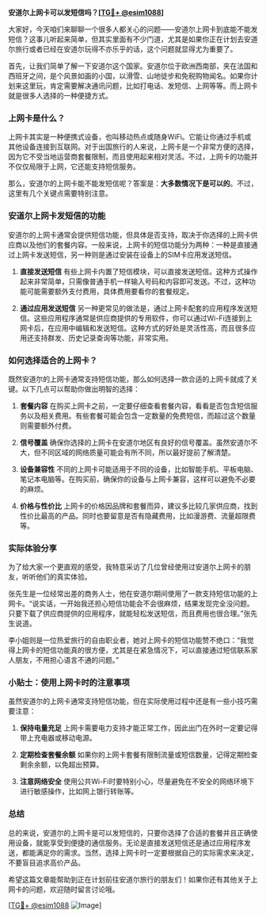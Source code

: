 **安道尔上网卡可以发短信吗？[[TG💪+ @esim1088](https://t.me/s/esim1088)]**

大家好，今天咱们来聊聊一个很多人都关心的问题——安道尔上网卡到底能不能发短信？这事儿听起来简单，但其实里面有不少门道，尤其是如果你正在计划去安道尔旅行或者已经在安道尔玩得不亦乐乎的话，这个问题就显得尤为重要了。

首先，让我们简单了解一下安道尔这个国家。安道尔位于欧洲西南部，夹在法国和西班牙之间，是个风景如画的小国，以滑雪、山地徒步和免税购物闻名。如果你计划来这里玩，肯定需要解决通讯问题，比如打电话、发短信、上网等等。而上网卡就是很多人选择的一种便捷方式。

### 上网卡是什么？

上网卡其实是一种便携式设备，也叫移动热点或随身WiFi。它能让你通过手机或其他设备连接到互联网。对于出国旅行的人来说，上网卡是一个非常方便的选择，因为它不受当地运营商套餐限制，而且使用起来相对灵活。不过，上网卡的功能并不仅仅局限于上网，它还能支持短信服务。

那么，安道尔的上网卡能不能发短信呢？答案是：**大多数情况下是可以的**。不过，这里有几个关键点需要特别注意。

### 安道尔上网卡发短信的功能

安道尔的上网卡通常会提供短信功能，但具体是否支持，取决于你选择的上网卡供应商以及他们的套餐内容。一般来说，上网卡的短信功能分为两种：一种是直接通过上网卡发送短信，另一种则是通过安装在设备上的SIM卡应用发送短信。

1. **直接发送短信**
   有些上网卡内置了短信模块，可以直接发送短信。这种方式操作起来非常简单，只需像普通手机一样输入号码和内容即可发送。不过，这种功能可能需要额外支付费用，具体费用要看你的套餐规定。

2. **通过应用发送短信**
   另一种更常见的做法是，通过上网卡配套的应用程序发送短信。这些应用程序通常是供应商提供的专用软件，你可以通过Wi-Fi连接到上网卡后，在应用中编辑和发送短信。这种方式的好处是灵活性高，而且很多应用还支持群发、历史记录查询等功能，非常实用。

### 如何选择适合的上网卡？

既然安道尔的上网卡通常支持短信功能，那么如何选择一款合适的上网卡就成了关键。以下几点可以帮助你做出明智的选择：

1. **套餐内容**
   在购买上网卡之前，一定要仔细查看套餐内容，看看是否包含短信服务以及相关费用。有些套餐可能会包含一定数量的免费短信，而超过这个数量则需要额外付费。

2. **信号覆盖**
   确保你选择的上网卡在安道尔地区有良好的信号覆盖。虽然安道尔不大，但不同区域的网络质量可能会有所不同，所以最好提前了解清楚。

3. **设备兼容性**
   不同的上网卡可能适用于不同的设备，比如智能手机、平板电脑、笔记本电脑等。在购买前，确保你的设备与上网卡兼容，这样可以避免不必要的麻烦。

4. **价格与性价比**
   上网卡的价格因品牌和套餐而异，建议多比较几家供应商，找到性价比最高的产品。同时也要留意是否有隐藏费用，比如漫游费、流量超限费等。

### 实际体验分享

为了给大家一个更直观的感受，我特意采访了几位曾经使用过安道尔上网卡的朋友，听听他们的真实体验。

张先生是一位经常出差的商务人士，他在安道尔期间使用了一款支持短信功能的上网卡。“说实话，一开始我还担心短信功能会不会很麻烦，结果发现完全没问题。只要下载了供应商提供的应用程序，就能轻松发送短信，而且费用也很合理。”张先生说道。

李小姐则是一位热爱旅行的自由职业者，她对上网卡的短信功能赞不绝口：“我觉得上网卡的短信功能真的很方便，尤其是在紧急情况下，可以直接通过短信联系家人朋友，不用担心语言不通的问题。”

### 小贴士：使用上网卡时的注意事项

虽然安道尔的上网卡通常支持短信功能，但在实际使用过程中还是有一些小技巧需要注意：

1. **保持电量充足**
   上网卡需要电力支持才能正常工作，因此出门在外时一定要记得带上充电器或移动电源。

2. **定期检查套餐余额**
   如果你的上网卡套餐有限制流量或短信数量，记得定期检查剩余余额，以免超出预算。

3. **注意网络安全**
   使用公共Wi-Fi时要特别小心，尽量避免在不安全的网络环境下进行敏感操作，比如网上银行转账等。

### 总结

总的来说，安道尔的上网卡是可以发短信的，只要你选择了合适的套餐并且正确使用设备，就能享受到便捷的通信服务。无论是直接发送短信还是通过应用程序发送，都能满足你的需求。当然，选择上网卡时一定要根据自己的实际需求来决定，不要盲目追求高价产品。

希望这篇文章能帮助到正在计划前往安道尔旅行的朋友们！如果你还有其他关于上网卡的问题，欢迎随时留言讨论哦。

[[TG💪+ @esim1088](https://t.me/s/esim1088) ![Image](https://i.postimg.cc/4NQfJmqS/Snipaste-2025-05-13-00-14-12.png)]
